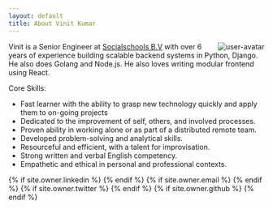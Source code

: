 ```yaml
---
layout: default
title: About Vinit Kumar
---
```


<img src="https://avatars1.githubusercontent.com/u/537678?s=120&amp;v=4" alt="user-avatar" style="float: right;">

Vinit is a Senior Engineer at [Socialschools B.V](https://www.socialschools.nl/) with over 6 years of experience
building scalable backend systems in Python, Django. He also does Golang and Node.js. He also loves writing modular
frontend using React.

Core Skills:

- Fast learner with the ability to grasp new technology quickly and apply them to on-going projects
- Dedicated to the improvement of self, others, and involved processes.
-  Proven ability in working alone or as part of a distributed remote team.
-  Developed problem-solving and analytical skills.
-  Resourceful and efficient, with a talent for improvisation.
-  Strong written and verbal English competency.
-  Empathetic and ethical in personal and professional contexts.


<div class="pagination">
  {% if site.owner.linkedin %}
    <a href="{{ site.owner.linkedin }}" class="social-media-icons"><i class="fa fa-2x fa-linkedin-square" aria-hidden="true"></i></a>
  {% endif %}
  {% if site.owner.email %}
    <a href="mailto:{{ site.owner.email }}" class="social-media-icons"><i class="fa fa-2x fa-envelope-square" aria-hidden="true"></i></a>
  {% endif %}
  {% if site.owner.twitter %}
    <a href="{{ site.owner.twitter }}" class="social-media-icons"><i class="fa fa-2x fa-twitter-square" aria-hidden="true"></i></a>
  {% endif %}
  {% if site.owner.github %}
    <a href="{{ site.owner.github }}" class="social-media-icons"><i class="fa fa-2x fa-github-square" aria-hidden="true"></i></a>
  {% endif %}
</div>

